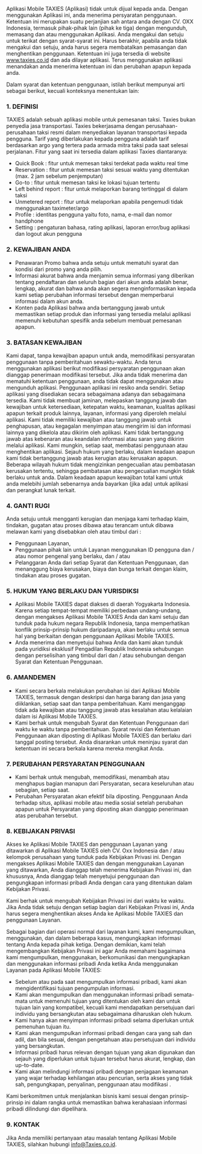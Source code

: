 Aplikasi Mobile TAXIES (Aplikasi) tidak untuk dijual kepada anda. Dengan menggunakan Aplikasi ini, anda menerima persyaratan penggunaan. Ketentuan ini merupakan suatu perjanjian sah antara anda dengan CV. OXX Indonesia, termasuk pihak-pihak lain (pihak ke tiga) dengan mengunduh, memasang dan atau menggunakan Aplikasi. Anda mengakui dan setuju untuk terikat dengan syarat-syarat ini. Harus berakhir, apabila anda tidak mengakui dan setuju, anda harus segera membatalkan pemasangan dan menghentikan penggunaan. Ketentuan ini juga tersedia di website www.taxies.co.id dan ada dilayar aplikasi. Terus menggunakan aplikasi menandakan anda menerima ketentuan ini dan perubahan apapun kepada anda.

Dalam syarat dan ketentuan penggunaan, istilah berikut mempunyai arti sebagai berikut, kecuali konteksnya menentukan lain:

### 1. DEFINISI

TAXIES adalah sebuah aplikasi mobile untuk pemesanan taksi. Taxies bukan penyedia jasa transportasi. Taxies bekerjasama dengan perusahaan-perusahaan taksi resmi dalam menyediakan layanan transportasi kepada pengguna. Tarif yang diberlakukan kepada pengguna adalah tarif berdasarkan argo yang tertera pada armada mitra taksi pada saat selesai perjalanan. Fitur yang saat ini tersedia dalam aplikasi Taxies diantaranya: 

- Quick Book : fitur untuk memesan taksi terdekat pada waktu real time
- Reservation : fitur untuk memesan taksi sesuai waktu yang ditentukan (max. 2 jam sebelum penjemputan)
- Go-to : fitur untuk memesan taksi ke lokasi tujuan tertentu
- Left behind report : fitur untuk melaporkan barang tertinggal di dalam taksi
- Unmetered report : fitur untuk melaporkan apabila pengemudi tidak menggunakan taximeter/argo
- Profile : identitas pengguna yaitu foto, nama, e-mail dan nomor handphone
- Setting : pengaturan bahasa, rating aplikasi, laporan error/bug aplikasi dan logout akun pengguna 

### 2. KEWAJIBAN ANDA

- Penawaran Promo bahwa anda setuju untuk mematuhi syarat dan kondisi dari promo yang anda pilih.
- Informasi akurat bahwa anda menjamin semua informasi yang diberikan tentang pendaftaran dan seluruh bagian dari akun anda adalah benar, lengkap, akurat dan bahwa anda akan segera menginformasikan kepada kami setiap perubahan informasi tersebut dengan memperbarui informasi dalam akun anda.
- Konten pada Aplikasi bahwa anda bertanggung jawab untuk memastikan setiap produk dan informasi yang tersedia melalui aplikasi memenuhi kebutuhan spesifik anda sebelum membuat pemesanan apapun.

### 3. BATASAN KEWAJIBAN

Kami dapat, tanpa kewajiban apapun untuk anda, memodifikasi persyaratan penggunaan tanpa pemberitahuan sewaktu-waktu. Anda terus menggunakan aplikasi berikut modifikasi persyaratan penggunaan akan dianggap penerimaan modifikasi tersebut. Jika anda tidak menerima dan mematuhi ketentuan penggunaan, anda tidak dapat menggunakan atau mengunduh aplikasi. Penggunaan aplikasi ini resiko anda sendiri. Setiap aplikasi yang disediakan secara sebagaimana adanya dan sebagaimana tersedia. Kami tidak membuat jaminan, melepaskan tanggung jawab dan kewajiban untuk ketersediaan, ketepatan waktu, keamanan, kualitas aplikasi apapun terkait produk lainnya, layanan, informasi yang diperoleh melalui aplikasi. Kami tidak memiliki kewajiban atau tanggung jawab untuk penghapusan, atau kegagalan menyimpan atau mengirim isi dan informasi lainnya yang dikelola atau dikirim oleh aplikasi. Kami tidak bertanggung jawab atas kebenaran atau keandalan informasi atau saran yang dikirim melalui aplikasi. Kami mungkin, setiap saat, membatasi penggunaan atau menghentikan aplikasi. Sejauh hukum yang berlaku, dalam keadaan apapun kami tidak bertanggung jawab atas kerugian atau kerusakan apapun. Beberapa wilayah hukum tidak mengizinkan pengecualian atau pembatasan kerusakan tertentu, sehingga pembatasan atau pengecualian mungkin tidak berlaku untuk anda. Dalam keadaan apapun kewajiban total kami untuk anda melebihi jumlah sebenarnya anda bayarkan (jika ada) untuk aplikasi dan perangkat lunak terkait.

### 4. GANTI RUGI

Anda setuju untuk mengganti kerugian dan menjaga kami terhadap klaim, tindakan, gugatan atau proses dibawa atau terancam untuk dibawa melawan kami yang disebabkan oleh atau timbul dari :

- Penggunaan Layanan,
- Penggunaan pihak lain untuk Layanan menggunakan ID pengguna dan / atau nomor pengenal yang berlaku, dan / atau
- Pelanggaran Anda dari setiap Syarat dan Ketentuan Penggunaan, dan menanggung biaya kerusakan, biaya dan bunga terkait dengan klaim, tindakan atau proses gugatan.
 
### 5. HUKUM YANG BERLAKU DAN YURISDIKSI

- Aplikasi Mobile TAXIES dapat diakses di daerah Yogyakarta Indonesia. Karena setiap tempat-tempat memiliki perbedaan undang-undang, dengan mengakses Aplikasi Mobile TAXIES Anda dan kami setuju dan tunduk pada hukum negara Republik Indonesia, tanpa memperhatikan konflik prinsip-prinsip hukum daripadanya, akan berlaku untuk semua hal yang berkaitan dengan penggunaan Aplikasi Mobile TAXIES.
- Anda menerima dan menyetujui bahwa Anda dan kami akan tunduk pada yuridiksi eksklusif Pengadilan Republik Indonesia sehubungan dengan perselisihan yang timbul dari dan / atau sehubungan dengan Syarat dan Ketentuan Penggunaan.
 
### 6. AMANDEMEN

- Kami secara berkala melakukan perubahan isi dari Aplikasi Mobile TAXIES, termasuk dengan deskripsi dan harga barang dan jasa yang diiklankan, setiap saat dan tanpa pemberitahuan. Kami menganggap tidak ada kewajiban atau tanggung jawab atas kesalahan atau kelalaian dalam isi Aplikasi Mobile TAXIES.
- Kami berhak untuk mengubah Syarat dan Ketentuan Penggunaan dari waktu ke waktu tanpa pemberitahuan. Syarat revisi dan Ketentuan Penggunaan akan diposting di Aplikasi Mobile TAXIES dan berlaku dari tanggal posting tersebut. Anda disarankan untuk meninjau syarat dan ketentuan ini secara berkala karena mereka mengikat Anda.


### 7. PERUBAHAN PERSYARATAN PENGGUNAAN

- Kami berhak untuk mengubah, memodifikasi, menambah atau menghapus bagian manapun dari Persyaratan, secara keseluruhan atau sebagian, setiap saat.
- Perubahan Persyaratan akan efektif bila diposting. Penggunaan Anda terhadap situs, aplikasi mobile atau media sosial setelah perubahan apapun untuk Persyaratan yang diposting akan dianggap penerimaan atas perubahan tersebut.

### 8. KEBIJAKAN PRIVASI

Akses ke Aplikasi Mobile TAXIES dan penggunaan Layanan yang ditawarkan di Aplikasi Mobile TAXIES oleh CV. Oxx Indonesia dan / atau kelompok perusahaan yang tunduk pada Kebijakan Privasi ini. Dengan mengakses Aplikasi Mobile TAXIES dan dengan menggunakan Layanan yang ditawarkan, Anda dianggap telah menerima Kebijakan Privasi ini, dan khususnya, Anda dianggap telah menyetujui penggunaan dan pengungkapan informasi pribadi Anda dengan cara yang ditentukan dalam Kebijakan Privasi.

Kami berhak untuk mengubah Kebijakan Privasi ini dari waktu ke waktu. Jika Anda tidak setuju dengan setiap bagian dari Kebijakan Privasi ini, Anda harus segera menghentikan akses Anda ke Aplikasi Mobile TAXIES dan penggunaan Layanan. 

Sebagai bagian dari operasi normal dari layanan kami, kami mengumpulkan, menggunakan, dan dalam beberapa kasus, mengungkapkan informasi tentang Anda kepada pihak ketiga. Dengan demikian, kami telah mengembangkan Kebijakan Privasi ini agar Anda memahami bagaimana kami mengumpulkan, menggunakan, berkomunikasi dan mengungkapkan dan menggunakan informasi pribadi Anda ketika Anda menggunakan Layanan pada Aplikasi Mobile TAXIES:

- Sebelum atau pada saat mengumpulkan informasi pribadi, kami akan mengidentifikasi tujuan pengumpulan informasi.
- Kami akan mengumpulkan dan menggunakan informasi pribadi semata-mata untuk memenuhi tujuan yang ditentukan oleh kami dan untuk tujuan lain yang kompatibel, kecuali kami mendapatkan persetujuan dari individu yang bersangkutan atau sebagaimana diharuskan oleh hukum.
- Kami hanya akan menyimpan informasi pribadi selama diperlukan untuk pemenuhan tujuan itu.
- Kami akan mengumpulkan informasi pribadi dengan cara yang sah dan adil, dan bila sesuai, dengan pengetahuan atau persetujuan dari individu yang bersangkutan.
- Informasi pribadi harus relevan dengan tujuan yang akan digunakan dan sejauh yang diperlukan untuk tujuan tersebut harus akurat, lengkap, dan up-to-date.
- Kami akan melindungi informasi pribadi dengan penjagaan keamanan yang wajar terhadap kehilangan atau pencurian, serta akses yang tidak sah, pengungkapan, penyalinan, penggunaan atau modifikasi .

Kami berkomitmen untuk menjalankan bisnis kami sesuai dengan prinsip-prinsip ini dalam rangka untuk memastikan bahwa kerahasiaan informasi pribadi dilindungi dan dipelihara.

### 9. KONTAK

Jika Anda memiliki pertanyaan atau masalah tentang Aplikasi Mobile TAXIES, silahkan hubungi info@Taxies.co.id.